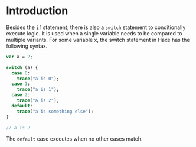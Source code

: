 # Introduction

Besides the `if` statement, there is also a `switch` statement to conditionally execute logic. It is used when a single variable needs to be compared to multiple variants. For some variable x, the switch statement in Haxe has the following syntax.

```haxe
var a = 2;

switch (a) {
  case 0:
    trace("a is 0");
  case 1:
    trace("a is 1");
  case 2:
    trace("a is 2");
  default:
    trace("a is something else");
}

// a is 2
```

The `default` case executes when no other cases match.
